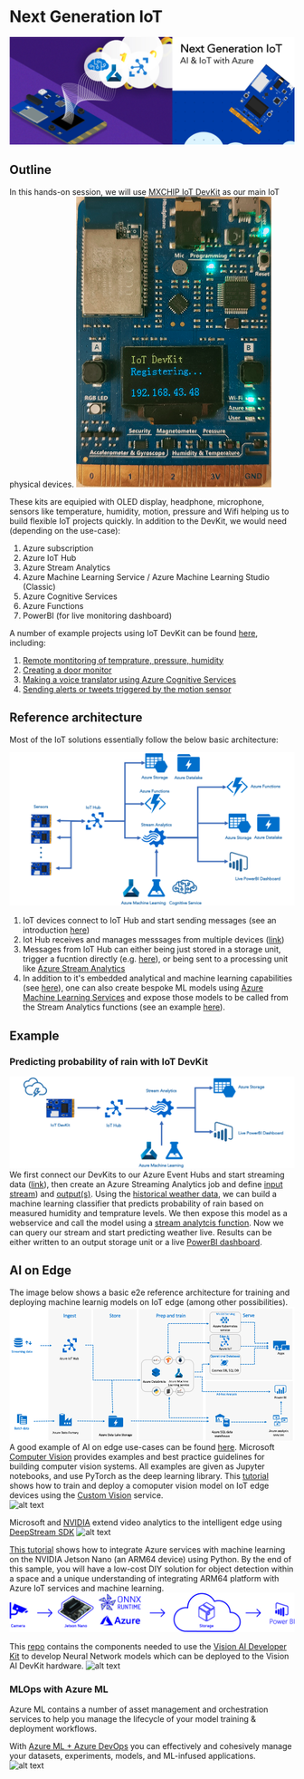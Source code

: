 # Next Generation IoT 

![alt text](https://github.com/mozamani/nextgeniot/blob/master/files/logo.png) <!-- .element height="10%" width="12%" -->

## Outline
In this hands-on session, we will use [MXCHIP IoT DevKit](https://microsoft.github.io/azure-iot-developer-kit/) as our main IoT physical devices. 
![alt text](https://github.com/mozamani/nextgeniot/blob/master/files/MXChip.png) <!-- .element height="10%" width="12%" -->

These kits are equipied with OLED display, headphone, microphone, sensors like temperature, humidity, motion, pressure and Wifi helping us to build flexible IoT projects quickly. In addition to the DevKit, we would need (depending on the use-case):<br>

1) Azure subscription
2) Azure IoT Hub 
3) Azure Stream Analytics 
4) Azure Machine Learning Service / Azure Machine Learning Studio (Classic)
5) Azure Cognitive Services
6) Azure Functions 
7) PowerBI (for live monitoring dashboard) 

A number of example projects using IoT DevKit can be found [here](https://microsoft.github.io/azure-iot-developer-kit/docs/projects/), including: 
1) [Remote montitoring of temprature, pressure, humidity](https://docs.microsoft.com/en-us/azure/iot-accelerators/iot-accelerators-arduino-iot-devkit-az3166-devkit-remote-monitoring-v2)<br>
2) [Creating a door monitor](https://docs.microsoft.com/en-us/azure/iot-hub/iot-hub-arduino-iot-devkit-az3166-door-monitor)<br>
3) [Making a voice translator using Azure Cognitive Services](https://docs.microsoft.com/en-us/samples/azure-samples/mxchip-iot-devkit-translator/sample/)<br>
4) [Sending alerts or tweets triggered by the motion sensor](https://docs.microsoft.com/en-us/azure/iot-hub/iot-hub-arduino-iot-devkit-az3166-translator)<br>

## Reference architecture
Most of the IoT solutions essentially follow the below basic architecture:

![alt text](https://github.com/mozamani/nextgeniot/blob/master/files/ref_arch.png) <!-- .element height="10%" width="12%" -->

1) IoT devices connect to IoT Hub and start sending messages (see an introduction [here](https://docs.microsoft.com/en-us/azure/iot-hub/iot-hub-arduino-iot-devkit-az3166-get-started)) 
2) Iot Hub receives and manages messsages from multiple devices ([link](https://docs.microsoft.com/en-us/azure/iot-hub/))
3) Messages from IoT Hub can either being just stored in a storage unit, trigger a fucntion directly (e.g. [here](https://docs.microsoft.com/en-us/azure/iot-hub/iot-hub-arduino-iot-devkit-az3166-door-monitor)), or being sent to a processing unit like [Azure Stream Analytics](https://docs.microsoft.com/en-us/azure/stream-analytics/)
4) In addition to it's embedded analytical and machine learning capabilities (see [here](https://docs.microsoft.com/en-us/azure/stream-analytics/stream-analytics-machine-learning-anomaly-detection)), one can also create bespoke ML models using [Azure Machine Learning Services](https://docs.microsoft.com/en-us/azure/machine-learning/) and expose those models to be called from the Stream Analytics functions (see an example [here](https://docs.microsoft.com/en-us/azure/stream-analytics/stream-analytics-machine-learning-integration-tutorial)).

## Example
### Predicting probability of rain with IoT DevKit
![alt text](https://github.com/mozamani/nextgeniot/blob/master/files/weather_arch.png) <!-- .element height="10%" width="12%" -->
We first connect our DevKits to our Azure Event Hubs and start streaming data ([link](https://docs.microsoft.com/en-us/azure/iot-hub/iot-hub-arduino-iot-devkit-az3166-get-started)), then create an Azure Streaming Analytics job and define [input stream](https://docs.microsoft.com/en-us/azure/stream-analytics/stream-analytics-add-inputs)) and [output(s)](https://docs.microsoft.com/en-us/azure/stream-analytics/stream-analytics-define-outputs). Using the [historical weather data](https://github.com/mozamani/nextgeniot/blob/master/files/weather_clean.csv), we can build a machine learning classifier that predicts probability of rain based on measured humidity and temprature levels. We then expose this model as a webservice and call the model using a [stream analytcis function](https://docs.microsoft.com/en-us/azure/stream-analytics/stream-analytics-scale-with-machine-learning-functions). Now we can query our stream and start predicting weather live. Results can be either written to an output storage unit or a live [PowerBI dashboard](https://docs.microsoft.com/en-us/azure/stream-analytics/stream-analytics-power-bi-dashboard).   


## AI on Edge
The image below shows a basic e2e reference architecture for training and deploying machine learnig models on IoT edge (among other possibilities). 
![alt text](https://github.com/mozamani/nextgeniot/blob/master/files/architecture.png)
A good example of AI on edge use-cases can be found [here](https://github.com/microsoft/ComputerVision). Microsoft [Computer Vision](https://github.com/microsoft/ComputerVision) provides examples and best practice guidelines for building computer vision systems. All examples are given as Jupyter notebooks, and use PyTorch as the deep learning library.
This [tutorial](https://docs.microsoft.com/en-us/azure/iot-edge/tutorial-deploy-custom-vision) shows how to train and deploy a comoputer vision model on IoT edge devices using the [Custom Vision](https://docs.microsoft.com/en-us/azure/cognitive-services/custom-vision-service/home) service. <br>
![alt text](https://docs.microsoft.com/en-us/azure/iot-edge/media/tutorial-deploy-custom-vision/custom-vision-architecture.png)    

Microsoft and [NVIDIA](https://developer.nvidia.com/deepstream-sdk)  extend video analytics to the intelligent edge using [DeepStream SDK](https://azure.microsoft.com/en-us/blog/microsoft-and-nvidia-extend-video-analytics-to-the-intelligent-edge/)
![alt text](https://azurecomcdn.azureedge.net/mediahandler/acomblog/media/Default/blog/e86d2867-40b5-4726-9334-82fb715526f5.jpg)

[This tutorial](https://github.com/Azure-Samples/onnxruntime-iot-edge) shows how to integrate Azure services with machine learning on the NVIDIA Jetson Nano (an ARM64 device) using Python. By the end of this sample, you will have a low-cost DIY solution for object detection within a space and a unique understanding of integrating ARM64 platform with Azure IoT services and machine learning.
![alt text](https://github.com/Azure-Samples/onnxruntime-iot-edge/raw/master/images_for_readme/arch.jpg)

This [repo](https://github.com/Microsoft/vision-ai-developer-kit) contains the components needed to use the [Vision AI Developer Kit](https://azure.github.io/Vision-AI-DevKit-Pages/) to develop Neural Network models which can be deployed to the Vision AI DevKit hardware.
![alt text](https://azure.github.io/Vision-AI-DevKit-Pages/assets/images/Peabody_spec_image.png)


### MLOps with Azure ML
Azure ML contains a number of asset management and orchestration services to help you manage the lifecycle of your model training & deployment workflows.

With [Azure ML + Azure DevOps](https://github.com/Microsoft/MLOps) you can effectively and cohesively manage your datasets, experiments, models, and ML-infused applications.  
![alt text](https://github.com/microsoft/MLOps/raw/master/media/ml-lifecycle.png)



